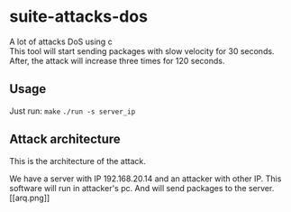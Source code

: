 # suite-attacks-dos
A lot of attacks DoS using c<br>
This tool will start sending packages with slow velocity for 30 seconds. After, the
attack will increase three times for 120 seconds.
## Usage
Just run:
`make`
`./run -s server_ip`
## Attack architecture
This is the architecture of the attack.

We have a server with IP 192.168.20.14 and an attacker with other IP.
This software will run in attacker's pc. And will send packages to
the server.
[[arq.png]]
